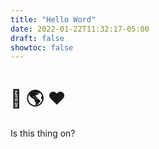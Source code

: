 ```yaml
---
title: "Hello Word"
date: 2022-01-22T11:32:17-05:00
draft: false
showtoc: false
---
```


# 👋 🌎 ❤️

Is this thing on?
